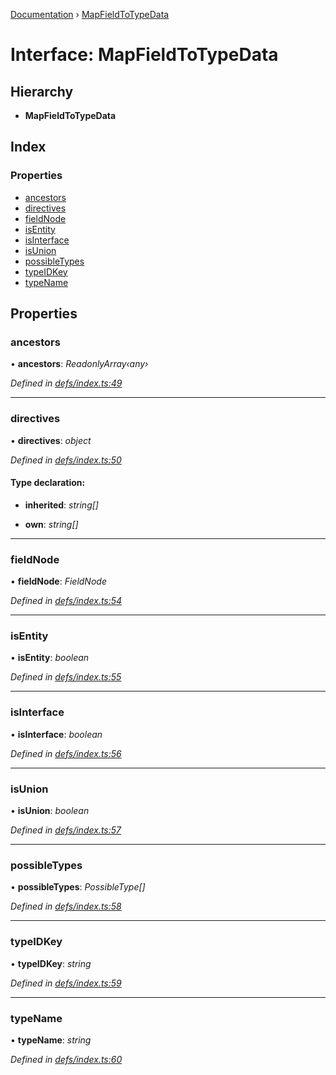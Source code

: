 [Documentation](../README.md) › [MapFieldToTypeData](mapfieldtotypedata.md)

# Interface: MapFieldToTypeData

## Hierarchy

* **MapFieldToTypeData**

## Index

### Properties

* [ancestors](mapfieldtotypedata.md#ancestors)
* [directives](mapfieldtotypedata.md#directives)
* [fieldNode](mapfieldtotypedata.md#fieldnode)
* [isEntity](mapfieldtotypedata.md#isentity)
* [isInterface](mapfieldtotypedata.md#isinterface)
* [isUnion](mapfieldtotypedata.md#isunion)
* [possibleTypes](mapfieldtotypedata.md#possibletypes)
* [typeIDKey](mapfieldtotypedata.md#typeidkey)
* [typeName](mapfieldtotypedata.md#typename)

## Properties

###  ancestors

• **ancestors**: *ReadonlyArray‹any›*

*Defined in [defs/index.ts:49](https://github.com/badbatch/graphql-box/blob/9b69bf3/packages/request-parser/src/defs/index.ts#L49)*

___

###  directives

• **directives**: *object*

*Defined in [defs/index.ts:50](https://github.com/badbatch/graphql-box/blob/9b69bf3/packages/request-parser/src/defs/index.ts#L50)*

#### Type declaration:

* **inherited**: *string[]*

* **own**: *string[]*

___

###  fieldNode

• **fieldNode**: *FieldNode*

*Defined in [defs/index.ts:54](https://github.com/badbatch/graphql-box/blob/9b69bf3/packages/request-parser/src/defs/index.ts#L54)*

___

###  isEntity

• **isEntity**: *boolean*

*Defined in [defs/index.ts:55](https://github.com/badbatch/graphql-box/blob/9b69bf3/packages/request-parser/src/defs/index.ts#L55)*

___

###  isInterface

• **isInterface**: *boolean*

*Defined in [defs/index.ts:56](https://github.com/badbatch/graphql-box/blob/9b69bf3/packages/request-parser/src/defs/index.ts#L56)*

___

###  isUnion

• **isUnion**: *boolean*

*Defined in [defs/index.ts:57](https://github.com/badbatch/graphql-box/blob/9b69bf3/packages/request-parser/src/defs/index.ts#L57)*

___

###  possibleTypes

• **possibleTypes**: *PossibleType[]*

*Defined in [defs/index.ts:58](https://github.com/badbatch/graphql-box/blob/9b69bf3/packages/request-parser/src/defs/index.ts#L58)*

___

###  typeIDKey

• **typeIDKey**: *string*

*Defined in [defs/index.ts:59](https://github.com/badbatch/graphql-box/blob/9b69bf3/packages/request-parser/src/defs/index.ts#L59)*

___

###  typeName

• **typeName**: *string*

*Defined in [defs/index.ts:60](https://github.com/badbatch/graphql-box/blob/9b69bf3/packages/request-parser/src/defs/index.ts#L60)*

